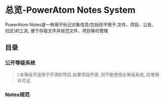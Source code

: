 # 总览-PowerAtom Notes System

PowerAtom Notes是一种用于标记对象信息(包括但不限于:文件、项目、公告、社区)的工具, 便于存取文件并规范文件、项目等的管理

## 目录

### 公开等级系统
> !:本等级不适用于开源的项目.如果项目开源, 则不能使用此等级系统, 应使用许可证.

### Notes规范